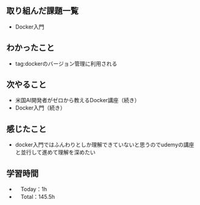 ## 取り組んだ課題一覧
- Docker入門

## わかったこと
- tag:dockerのバージョン管理に利用される
    
## 次やること
- 米国AI開発者がゼロから教えるDocker講座（続き）
- Docker入門（続き）

## 感じたこと
- docker入門ではふんわりとしか理解できていないと思うのでudemyの講座と並行して進めて理解を深めたい

## 学習時間
- 　Today：1h
- 　Total：145.5h
